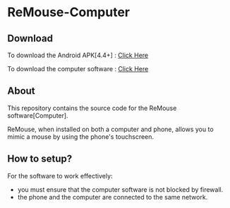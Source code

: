 # ReMouse-Computer

## Download 
To download the Android APK[4.4+] : <a href="http://bit.ly/ReMouse-Android">Click Here</a>

To download the computer software : <a href="http://bit.ly/ReMouse-Computer">Click Here</a>

## About
This repository contains the source code for the ReMouse software[Computer]. 

ReMouse, when installed on both a computer and phone, allows you to mimic a mouse by using the phone's touchscreen. 

## How to setup?
For the software to work effectively: 

* you must ensure that the computer software is not blocked by firewall. 
* the phone and the computer are connected to the same network.

